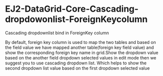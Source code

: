 # EJ2-DataGrid-Core-Cascading-dropdowonlist-ForeignKeycolumn
Cascading dropdownlist bind in ForeignKey column

[comment]: <> (I252475- Cascading dropdownlist bind in ForeignKey column)

By default, foreign key column is used to map the two tables and based on the field value we have mapped another table(foreign key field value) and show the corresponding foreign key name in grid.Show the dropdown value based on the another
 field dropdown selected values in edit mode then we suggest you to use cascading dropdown list. Which helps to show the second dropdown list value based on the first dropdown selected value

